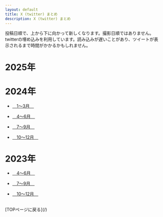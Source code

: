 ```yaml
---
layout: default
title: X (twitter) まとめ
description: X (twitter) まとめ
---
```


<p>
投稿日順で、上から下に向かって新しくなります。撮影日順ではありません。<br>
twitterの埋め込みを利用しています。読み込みが遅いことがあり、ツイートが表示されるまで時間がかかるかもしれません。
</p>

# 2025年

# 2024年

* [&emsp;1～3月&emsp;](./2024/Q1)

* [&emsp;4～6月&emsp;](./2024/Q2)

* [&emsp;7～9月&emsp;](./2024/Q3)

* [&emsp;10～12月&emsp;](./2024/Q4)

# 2023年

* [&emsp;4～6月&emsp;](./2023/Q2)

* [&emsp;7～9月&emsp;](./2023/Q3)

* [&emsp;10～12月&emsp;](./2023/Q4)

<br>
[TOPページに戻る](/)
